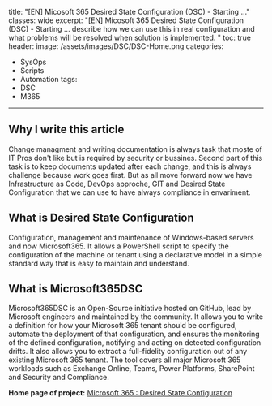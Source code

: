title: "[EN] Micosoft 365 Desired State Configuration (DSC) - Starting ..."
classes: wide
excerpt: "[EN] Micosoft 365 Desired State Configuration (DSC) - Starting ... describe how we can use this in real configuration and what problems will be resolved when solution is implemented. " 
toc: true
header:
  image: /assets/images/DSC/DSC-Home.png
categories:
  - SysOps
  - Scripts
  - Automation
tags:
  - DSC
  - M365
---

## Why I write this article

Change managment and writing documentation is always task that moste of IT Pros don't like but is required by security or bussines. Second part of this  task is to keep documents updated after each change, and this is always challenge because work goes first. But as all move forward now we have Infrastructure as Code, DevOps approche, GIT and Desired State Configuration that we can use to have always compliance in envariment.

## What is Desired State Configuration

 Configuration, management and maintenance of Windows-based servers and now Microsoft365. It allows a PowerShell script to specify the configuration of the machine or tenant using a declarative model in a simple standard way that is easy to maintain and understand. 

## What is Microsoft365DSC

Microsoft365DSC is an Open-Source initiative hosted on GitHub, lead by Microsoft engineers and maintained by the community. It allows you to write a definition for how your Microsoft 365 tenant should be configured, automate the deployment of that configuration, and ensures the monitoring of the defined configuration, notifying and acting on detected configuration drifts. It also allows you to extract a full-fidelity configuration out of any existing Microsoft 365 tenant. The tool covers all major Microsoft 365 workloads such as Exchange Online, Teams, Power Platforms, SharePoint and Security and Compliance.

**Home page of project:** [Microsoft 365 : Desired State Configuration](https://microsoft365dsc.com/ "link title")  